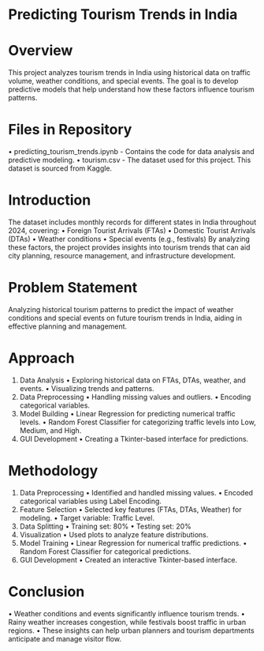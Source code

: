 # Predicting Tourism Trends in India

# Overview
This project analyzes tourism trends in India using historical data on traffic volume, weather conditions, and special events. The goal is to develop predictive models that help understand how these factors influence tourism patterns.

# Files in Repository
• predicting_tourism_trends.ipynb - Contains the code for data analysis and predictive modeling.
• tourism.csv - The dataset used for this project. This dataset is sourced from Kaggle.

# Introduction
The dataset includes monthly records for different states in India throughout 2024, covering:
• Foreign Tourist Arrivals (FTAs)
• Domestic Tourist Arrivals (DTAs)
• Weather conditions
• Special events (e.g., festivals)
By analyzing these factors, the project provides insights into tourism trends that can aid city planning, resource management, and infrastructure development.

# Problem Statement
Analyzing historical tourism patterns to predict the impact of weather conditions and special events on future tourism trends in India, aiding in effective planning and management.

# Approach
1. Data Analysis
   • Exploring historical data on FTAs, DTAs, weather, and events.
   • Visualizing trends and patterns.
2. Data Preprocessing
   • Handling missing values and outliers.
   • Encoding categorical variables.
3. Model Building
   • Linear Regression for predicting numerical traffic levels.
   • Random Forest Classifier for categorizing traffic levels into Low, Medium, and High.
4. GUI Development
   • Creating a Tkinter-based interface for predictions.

# Methodology
1. Data Preprocessing
   • Identified and handled missing values.
   • Encoded categorical variables using Label Encoding.
2. Feature Selection
   • Selected key features (FTAs, DTAs, Weather) for modeling.
   • Target variable: Traffic Level.
3. Data Splitting
   • Training set: 80%
   • Testing set: 20%
4. Visualization
   • Used plots to analyze feature distributions.
5. Model Training
   • Linear Regression for numerical traffic predictions.
   • Random Forest Classifier for categorical predictions.
6. GUI Development
   • Created an interactive Tkinter-based interface.

# Conclusion
• Weather conditions and events significantly influence tourism trends.
• Rainy weather increases congestion, while festivals boost traffic in urban regions.
• These insights can help urban planners and tourism departments anticipate and manage visitor flow.

